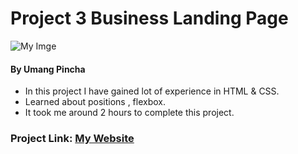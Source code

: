 # Project 3 Business Landing Page

![My Imge](./images/pexels-ekaterina-bolovtsova-6077326.jpg)


#### By Umang Pincha

- In this project I have gained lot of experience in HTML & CSS.
- Learned about positions , flexbox.
- It took me around 2 hours to complete this project.

### Project Link: [My Website]()